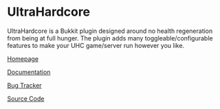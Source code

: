 UltraHardcore
=============

UltraHardcore is a Bukkit plugin designed around no health regeneration from being at full hunger.
The plugin adds many toggleable/configurable features to make your UHC game/server run however you like.

[Homepage](http://dev.bukkit.org/bukkit-plugins/ultrahardcore/)

[Documentation](http://wiki.publicuhc.com/display/UHC/UltraHardcore)

[Bug Tracker](http://jira.publicuhc.com/browse/UHC/)

[Source Code](https://github.com/Eluinhost/ultrahardcore)